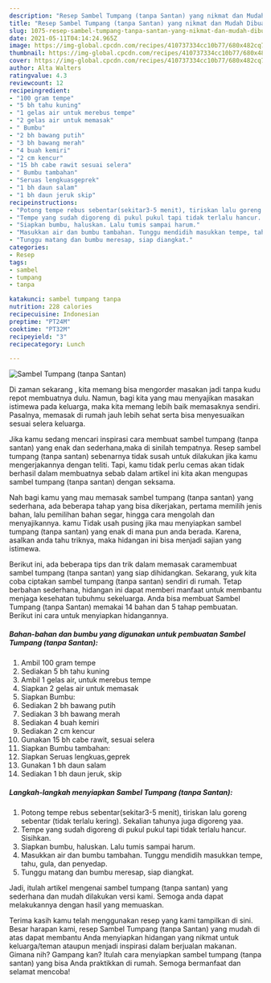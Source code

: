 ```yaml
---
description: "Resep Sambel Tumpang (tanpa Santan) yang nikmat dan Mudah Dibuat"
title: "Resep Sambel Tumpang (tanpa Santan) yang nikmat dan Mudah Dibuat"
slug: 1075-resep-sambel-tumpang-tanpa-santan-yang-nikmat-dan-mudah-dibuat
date: 2021-05-11T04:14:24.965Z
image: https://img-global.cpcdn.com/recipes/410737334cc10b77/680x482cq70/sambel-tumpang-tanpa-santan-foto-resep-utama.jpg
thumbnail: https://img-global.cpcdn.com/recipes/410737334cc10b77/680x482cq70/sambel-tumpang-tanpa-santan-foto-resep-utama.jpg
cover: https://img-global.cpcdn.com/recipes/410737334cc10b77/680x482cq70/sambel-tumpang-tanpa-santan-foto-resep-utama.jpg
author: Alta Walters
ratingvalue: 4.3
reviewcount: 12
recipeingredient:
- "100 gram tempe"
- "5 bh tahu kuning"
- "1 gelas air untuk merebus tempe"
- "2 gelas air untuk memasak"
- " Bumbu"
- "2 bh bawang putih"
- "3 bh bawang merah"
- "4 buah kemiri"
- "2 cm kencur"
- "15 bh cabe rawit sesuai selera"
- " Bumbu tambahan"
- "Seruas lengkuasgeprek"
- "1 bh daun salam"
- "1 bh daun jeruk skip"
recipeinstructions:
- "Potong tempe rebus sebentar(sekitar3-5 menit), tiriskan lalu goreng sebentar (tidak terlalu kering). Sekalian tahunya juga digoreng yaa."
- "Tempe yang sudah digoreng di pukul pukul tapi tidak terlalu hancur. Sisihkan."
- "Siapkan bumbu, haluskan. Lalu tumis sampai harum."
- "Masukkan air dan bumbu tambahan. Tunggu mendidih masukkan tempe, tahu, gula, dan penyedap."
- "Tunggu matang dan bumbu meresap, siap diangkat."
categories:
- Resep
tags:
- sambel
- tumpang
- tanpa

katakunci: sambel tumpang tanpa 
nutrition: 228 calories
recipecuisine: Indonesian
preptime: "PT24M"
cooktime: "PT32M"
recipeyield: "3"
recipecategory: Lunch

---
```



![Sambel Tumpang (tanpa Santan)](https://img-global.cpcdn.com/recipes/410737334cc10b77/680x482cq70/sambel-tumpang-tanpa-santan-foto-resep-utama.jpg)

Di zaman  sekarang , kita memang bisa mengorder masakan jadi tanpa kudu repot membuatnya dulu. Namun, bagi kita yang mau menyajikan masakan istimewa pada keluarga, maka kita memang lebih baik memasaknya sendiri. Pasalnya, memasak di rumah jauh lebih sehat serta bisa menyesuaikan sesuai selera keluarga.

Jika kamu sedang mencari inspirasi cara membuat sambel tumpang (tanpa santan) yang enak dan sederhana,maka di sinilah tempatnya. Resep sambel tumpang (tanpa santan)  sebenarnya tidak susah untuk dilakukan jika kamu mengerjakannya dengan teliti. Tapi, kamu tidak perlu cemas akan tidak berhasil dalam membuatnya 
sebab dalam artikel ini kita akan mengupas sambel tumpang (tanpa santan) dengan seksama.  



Nah bagi kamu yang mau memasak sambel tumpang (tanpa santan) yang sederhana, ada beberapa tahap yang bisa dikerjakan, pertama memilih jenis bahan, lalu pemilihan bahan segar, hingga cara mengolah dan menyajikannya. kamu Tidak usah pusing jika mau menyiapkan sambel tumpang (tanpa santan) yang enak di mana pun anda berada. Karena, asalkan anda  tahu triknya, maka hidangan ini bisa menjadi sajian yang istimewa.

Berikut ini, ada beberapa tips dan trik dalam memasak caramembuat sambel tumpang (tanpa santan) yang siap dihidangkan. Sekarang, yuk kita coba ciptakan sambel tumpang (tanpa santan) sendiri di rumah. Tetap berbahan sederhana, hidangan ini dapat memberi manfaat untuk membantu menjaga kesehatan tubuhmu sekeluarga. Anda bisa membuat Sambel Tumpang (tanpa Santan) memakai 14 bahan dan 5 tahap pembuatan. Berikut ini cara untuk menyiapkan hidangannya.

<!--inarticleads1-->

##### Bahan-bahan dan bumbu yang digunakan untuk pembuatan Sambel Tumpang (tanpa Santan):

1. Ambil 100 gram tempe
1. Sediakan 5 bh tahu kuning
1. Ambil 1 gelas air, untuk merebus tempe
1. Siapkan 2 gelas air untuk memasak
1. Siapkan  Bumbu:
1. Sediakan 2 bh bawang putih
1. Sediakan 3 bh bawang merah
1. Sediakan 4 buah kemiri
1. Sediakan 2 cm kencur
1. Gunakan 15 bh cabe rawit, sesuai selera
1. Siapkan  Bumbu tambahan:
1. Siapkan Seruas lengkuas,geprek
1. Gunakan 1 bh daun salam
1. Sediakan 1 bh daun jeruk, skip




<!--inarticleads2-->

##### Langkah-langkah menyiapkan Sambel Tumpang (tanpa Santan):

1. Potong tempe rebus sebentar(sekitar3-5 menit), tiriskan lalu goreng sebentar (tidak terlalu kering). Sekalian tahunya juga digoreng yaa.
1. Tempe yang sudah digoreng di pukul pukul tapi tidak terlalu hancur. Sisihkan.
1. Siapkan bumbu, haluskan. Lalu tumis sampai harum.
1. Masukkan air dan bumbu tambahan. Tunggu mendidih masukkan tempe, tahu, gula, dan penyedap.
1. Tunggu matang dan bumbu meresap, siap diangkat.




Jadi, itulah artikel mengenai  sambel tumpang (tanpa santan)  yang sederhana dan mudah dilakukan versi kami. Semoga anda dapat melakukannya dengan hasil yang memuaskan. 

Terima kasih kamu telah menggunakan resep yang kami tampilkan di sini. Besar harapan kami, resep  Sambel Tumpang (tanpa Santan) yang mudah di atas dapat membantu Anda menyiapkan hidangan yang nikmat untuk keluarga/teman ataupun menjadi inspirasi dalam berjualan makanan. Gimana nih? Gampang kan? Itulah cara menyiapkan sambel tumpang (tanpa santan) yang bisa Anda praktikkan di rumah. Semoga bermanfaat dan selamat mencoba!


